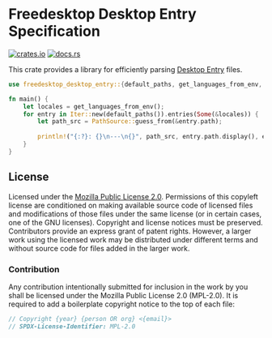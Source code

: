 # Freedesktop Desktop Entry Specification

[![crates.io](https://img.shields.io/crates/v/freedesktop_desktop_entry?style=flat-square&logo=rust)](https://crates.io/crates/freedesktop_desktop_entry)
[![docs.rs](https://img.shields.io/badge/docs.rs-freedesktop_desktop_entry-blue?style=flat-square&logo=docs.rs)](https://docs.rs/freedesktop_desktop_entry)

This crate provides a library for efficiently parsing [Desktop Entry](https://specifications.freedesktop.org/desktop-entry-spec/latest/index.html) files.

```rust
use freedesktop_desktop_entry::{default_paths, get_languages_from_env, Iter, PathSource};

fn main() {
    let locales = get_languages_from_env();
    for entry in Iter::new(default_paths()).entries(Some(&locales)) {
        let path_src = PathSource::guess_from(&entry.path);
        
        println!("{:?}: {}\n---\n{}", path_src, entry.path.display(), entry);
    }
}
```

## License

Licensed under the [Mozilla Public License 2.0](https://choosealicense.com/licenses/mpl-2.0/). Permissions of this copyleft license are conditioned on making available source code of licensed files and modifications of those files under the same license (or in certain cases, one of the GNU licenses). Copyright and license notices must be preserved. Contributors provide an express grant of patent rights. However, a larger work using the licensed work may be distributed under different terms and without source code for files added in the larger work.

### Contribution

Any contribution intentionally submitted for inclusion in the work by you shall be licensed under the Mozilla Public License 2.0 (MPL-2.0). It is required to add a boilerplate copyright notice to the top of each file:

```rs
// Copyright {year} {person OR org} <{email}>
// SPDX-License-Identifier: MPL-2.0
```
